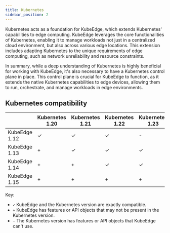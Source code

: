 ```yaml
---
title: Kubernetes
sidebar_position: 2
---
```


Kubernetes acts as a foundation for KubeEdge, which extends Kubernetes' capabilities to edge computing. KubeEdge leverages the core functionalities of Kubernetes, enabling it to manage workloads not just in a centralized cloud environment, but also across various edge locations. This extension includes adapting Kubernetes to the unique requirements of edge computing, such as network unreliability and resource constraints.

In summary, while a deep understanding of Kubernetes is highly beneficial for working with KubeEdge, it's also necessary to have a Kubernetes control plane in place. This control plane is crucial for KubeEdge to function, as it extends the native Kubernetes capabilities to edge devices, allowing them to run, orchestrate, and manage workloads in edge environments.

## Kubernetes compatibility

|                        | Kubernetes 1.20 | Kubernetes 1.21 | Kubernetes 1.22 | Kubernetes 1.23 | Kubernetes 1.24 | Kubernetes 1.25 | Kubernetes 1.26 |
|------------------------| --------------- | --------------- | --------------- | --------------- |-----------------| --------------- |-----------------|
| KubeEdge 1.12          | ✓               | ✓               | ✓               | -               | -               | -               | -               |
| KubeEdge 1.13          | +               | ✓               | ✓               | ✓               | -               | -               | -               |
| KubeEdge 1.14          | +               | +               | ✓               | ✓               | ✓               | -               | -               |
| KubeEdge 1.15          | +               | +               | +               | +               | ✓               | ✓               | ✓               |



Key:
* `✓` KubeEdge and the Kubernetes version are exactly compatible.
* `+` KubeEdge has features or API objects that may not be present in the Kubernetes version.
* `-` The Kubernetes version has features or API objects that KubeEdge can't use.